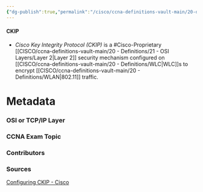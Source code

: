 ```yaml
---
{"dg-publish":true,"permalink":"/cisco/ccna-definitions-vault-main/20-definitions/ckip/","tags":["defs_ccna"]}
---
```


#### CKIP
-  *Cisco Key Integrity Protocol (CKIP)* is a #Cisco-Proprietary  [[CISCO/ccna-definitions-vault-main/20 - Definitions/21 - OSI Layers/Layer 2\|Layer 2]] security mechanism configured on [[CISCO/ccna-definitions-vault-main/20 - Definitions/WLC\|WLC]]s to encrypt [[CISCO/ccna-definitions-vault-main/20 - Definitions/WLAN\|802.11]] traffic.








# Metadata
### OSI or TCP/IP Layer

### CCNA Exam Topic

### Contributors

### Sources
[Configuring CKIP - Cisco](https://www.cisco.com/c/en/us/td/docs/wireless/controller/7-4/configuration/guides/consolidated/b_cg74_CONSOLIDATED/m_configuring_ckip.pdf)
